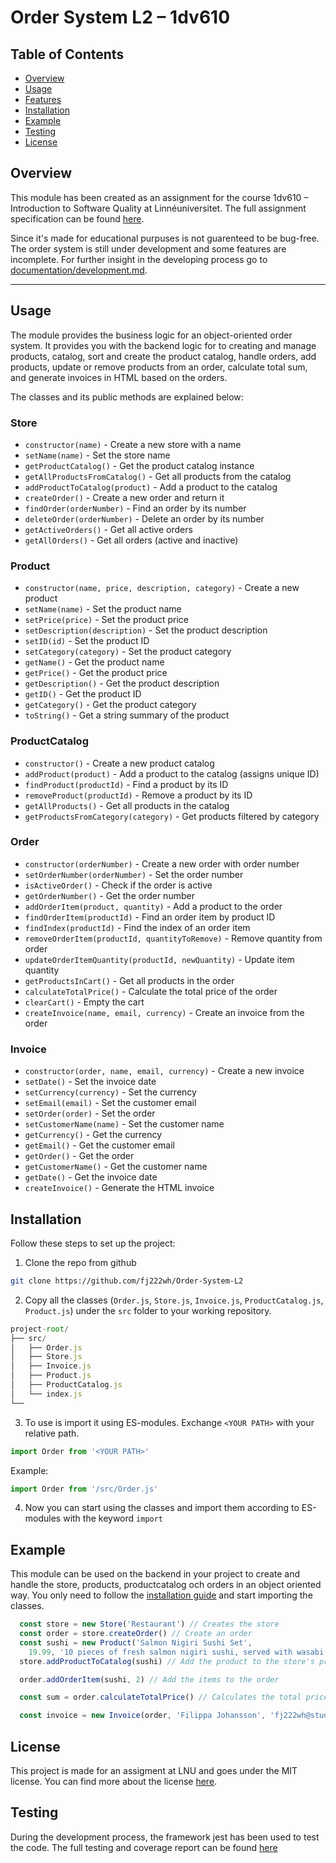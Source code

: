 # Order System L2 – 1dv610

## Table of Contents
- [Overview](#overview)
- [Usage](#usage)
- [Features](#features)
- [Installation](#installation)
- [Example](#example)
- [Testing](#testing)
- [License](#license)

## Overview
This module has been created as an assignment for the course 1dv610 – Introduction to Software Quality at Linnéuniversitet.
The full assignment specification can be found [here](https://coursepress.lnu.se/kurs/introduktion-till-mjukvarukvalitet/examinationsuppgifter/laboration-2).

Since it's made for educational purpuses is not guarenteed to be bug-free. The order system is still under development and some features are incomplete. For further insight in the developing process go to [documentation/development.md](/documentation/development.md).

---

## Usage
The module provides the business logic for an object-oriented order system. It provides you with the backend logic for to creating and manage products, catalog, sort and create the product catalog, handle orders, add products, update or remove products from an order, calculate total sum, and generate invoices in HTML based on the orders.

The classes and its public methods are explained below:

### Store
- `constructor(name)` - Create a new store with a name
- `setName(name)` - Set the store name
- `getProductCatalog()` - Get the product catalog instance
- `getAllProductsFromCatalog()` - Get all products from the catalog
- `addProductToCatalog(product)` - Add a product to the catalog
- `createOrder()` - Create a new order and return it
- `findOrder(orderNumber)` - Find an order by its number
- `deleteOrder(orderNumber)` - Delete an order by its number
- `getActiveOrders()` - Get all active orders
- `getAllOrders()` - Get all orders (active and inactive)

### Product
- `constructor(name, price, description, category)` - Create a new product
- `setName(name)` - Set the product name
- `setPrice(price)` - Set the product price
- `setDescription(description)` - Set the product description
- `setID(id)` - Set the product ID
- `setCategory(category)` - Set the product category
- `getName()` - Get the product name
- `getPrice()` - Get the product price
- `getDescription()` - Get the product description
- `getID()` - Get the product ID
- `getCategory()` - Get the product category
- `toString()` - Get a string summary of the product

### ProductCatalog
- `constructor()` - Create a new product catalog
- `addProduct(product)` - Add a product to the catalog (assigns unique ID)
- `findProduct(productId)` - Find a product by its ID
- `removeProduct(productId)` - Remove a product by its ID
- `getAllProducts()` - Get all products in the catalog
- `getProductsFromCategory(category)` - Get products filtered by category

### Order
- `constructor(orderNumber)` - Create a new order with order number
- `setOrderNumber(orderNumber)` - Set the order number
- `isActiveOrder()` - Check if the order is active
- `getOrderNumber()` - Get the order number
- `addOrderItem(product, quantity)` - Add a product to the order
- `findOrderItem(productId)` - Find an order item by product ID
- `findIndex(productId)` - Find the index of an order item
- `removeOrderItem(productId, quantityToRemove)` - Remove quantity from order
- `updateOrderItemQuantity(productId, newQuantity)` - Update item quantity
- `getProductsInCart()` - Get all products in the order
- `calculateTotalPrice()` - Calculate the total price of the order
- `clearCart()` - Empty the cart
- `createInvoice(name, email, currency)` - Create an invoice from the order

### Invoice
- `constructor(order, name, email, currency)` - Create a new invoice
- `setDate()` - Set the invoice date
- `setCurrency(currency)` - Set the currency
- `setEmail(email)` - Set the customer email
- `setOrder(order)` - Set the order
- `setCustomerName(name)` - Set the customer name
- `getCurrency()` - Get the currency
- `getEmail()` - Get the customer email
- `getOrder()` - Get the order
- `getCustomerName()` - Get the customer name
- `getDate()` - Get the invoice date
- `createInvoice()` - Generate the HTML invoice

## Installation

Follow these steps to set up the project:

1. Clone the repo from github
```bash
git clone https://github.com/fj222wh/Order-System-L2
```
2. Copy all the classes (`Order.js`, `Store.js`, `Invoice.js`, `ProductCatalog.js`, `Product.js`) under the `src` folder to your working repository.
```js
project-root/
├── src/
│   ├── Order.js
│   ├── Store.js
│   ├── Invoice.js
│   ├── Product.js
│   ├── ProductCatalog.js
│   └── index.js
└──
```
3. To use is import it using ES-modules. Exchange `<YOUR PATH>` with your relative path.
```js
import Order from '<YOUR PATH>'
```

Example:
```js
import Order from '/src/Order.js'
```
4. Now you can start using the classes and import them according to ES-modules with the keyword `import`

## Example
This module can be used on the backend in your project to create and handle the store, products, productcatalog och orders in an object oriented way. You only need to follow the [installation guide](#installation) and start importing the classes.

```js
  const store = new Store('Restaurant') // Creates the store
  const order = store.createOrder() // Create an order
  const sushi = new Product('Salmon Nigiri Sushi Set',
    19.99, '10 pieces of fresh salmon nigiri sushi, served with wasabi and ginger.') // Create a product
  store.addProductToCatalog(sushi) // Add the product to the store's product catalog

  order.addOrderItem(sushi, 2) // Add the items to the order

  const sum = order.calculateTotalPrice() // Calculates the total price

  const invoice = new Invoice(order, 'Filippa Johansson', 'fj222wh@student.lnu.se', 'SEK')
```

## License
This project is made for an assigment at LNU and goes under the MIT license. You can find more about the license [here](/LICENSE.md).

## Testing
During the development process, the framework jest has been used to test the code. The full testing and coverage report can be found [here](/documentation/testing.md)

